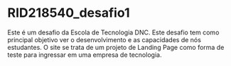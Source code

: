# RID218540_desafio1
Este é um desafio da Escola de Tecnologia DNC.
Este desafio tem como principal objetivo ver o desenvolvimento e as capacidades de nós estudantes.
O site se trata de um projeto de Landing Page como forma de teste para ingressar em uma empresa de tecnologia.